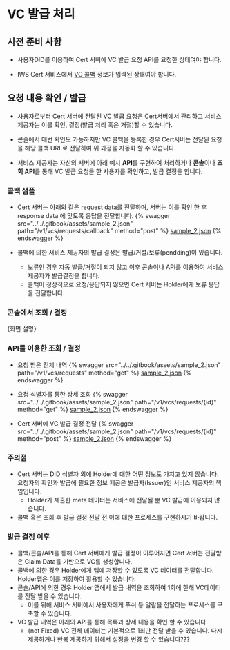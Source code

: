 # VC 발급 처리

## 사전 준비 사항

- 사용자DID를 이용하여 Cert 서버에 VC 발급 요청 API를 요청한 상태여야 합니다.

- IWS Cert 서비스에서 [VC 콜백](../setting/callbacks.md) 정보가 입력된 상태여야 합니다.

## 요청 내용 확인 / 발급

- 사용자로부터 Cert 서버에 전달된 VC 발급 요청은 Cert서버에서 관리하고 서비스 제공자는 이를 확인, 결정(발급 처리 혹은 거절)할 수 있습니다.

- 콘솔에서 매번 확인도 가능하지만 VC 콜백을 등록한 경우 Cert서버는 전달된 요청을 해당 콜백 URL로 전달하여 위 과정을 자동화 할 수 있습니다.

- 서비스 제공자는 자신의 서버에 아래 예시 **API**를 구현하여 처리하거나 **콘솔**이나 **조회 API**를 통해 VC 발급 요청을 한 사용자를 확인하고, 발급 결정을 합니다.

### 콜백 샘플

- Cert 서버는 아래와 같은 request data를 전달하며, 서버는 이를 확인 한 후 response data 에 맞도록 응답을 전달합니다.
  {% swagger src="../../.gitbook/assets/sample_2.json" path="/v1/vcs/requests/callback" method="post" %}
  [sample_2.json](../../.gitbook/assets/sample_2.json)
  {% endswagger %}

- 콜백에 의한 서비스 제공자의 발급 결정은 발급/거절/보류(pendding)이 있습니다.
  - 보류인 경우 자동 발급/거절이 되지 않고 이후 콘솔이나 API를 이용하여 서비스 제공자가 발급결정을 합니다.
  - 콜백이 정상적으로 요청/응답되지 않으면 Cert 서버는 Holder에게 보류 응답을 전달합니다.

### 콘솔에서 조회 / 결정

{화면 설명}

### API를 이용한 조회 / 결정

- 요청 받은 전체 내역
  {% swagger src="../../.gitbook/assets/sample_2.json" path="/v1/vcs/requests" method="get" %}
  [sample_2.json](../../.gitbook/assets/sample_2.json)
  {% endswagger %}

- 요청 식별자를 통한 상세 조회
  {% swagger src="../../.gitbook/assets/sample_2.json" path="/v1/vcs/requests/{id}" method="get" %}
  [sample_2.json](../../.gitbook/assets/sample_2.json)
  {% endswagger %}

- Cert 서버에 VC 발급 결정 전달
  {% swagger src="../../.gitbook/assets/sample_2.json" path="/v1/vcs/requests/{id}" method="post" %}
  [sample_2.json](../../.gitbook/assets/sample_2.json)
  {% endswagger %}

### 주의점

- Cert 서버는 DID 식별자 외에 Holder에 대한 어떤 정보도 가지고 있지 않습니다. 요청자의 확인과 발급에 필요한 정보 제공은 발급자(Issuer)인 서비스 제공자의 책임입니다.
  - Holder가 제출한 meta 데이터는 서비스에 전달될 뿐 VC 발급에 이용되지 않습니다.
- 콜백 혹은 조회 후 발급 결정 전달 전 이에 대한 프로세스를 구현하시기 바랍니다.

### 발급 결정 이후

- 콜백/콘솔/API를 통해 Cert 서버에게 발급 결정이 이루어지면 Cert 서버는 전달받은 Claim Data를 기반으로 VC를 생성합니다.
- 콜백에 의한 경우 Holder에게 앱에 저장할 수 있도록 VC 데이터를 전달합니다. Holder앱은 이를 저장하여 활용할 수 있습니다.
- 콘솔/API에 의한 경우 Holder 앱에서 발급 내역을 조회하여 1회에 한해 VC데이터를 전달 받을 수 있습니다.
  - 이를 위해 서비스 서버에서 사용자에게 푸쉬 등 알람을 전달하는 프로세스를 구축할 수 있습니다.
- VC 발급 내역은 아래의 API를 통해 목록과 상세 내용을 확인 할 수 있습니다.
  - {not Fixed} VC 전체 데이터는 기본적으로 1회만 전달 받을 수 있습니다. 다시 제공하거나 반복 제공하기 위해서 설정을 변경 할 수 있습니다???
